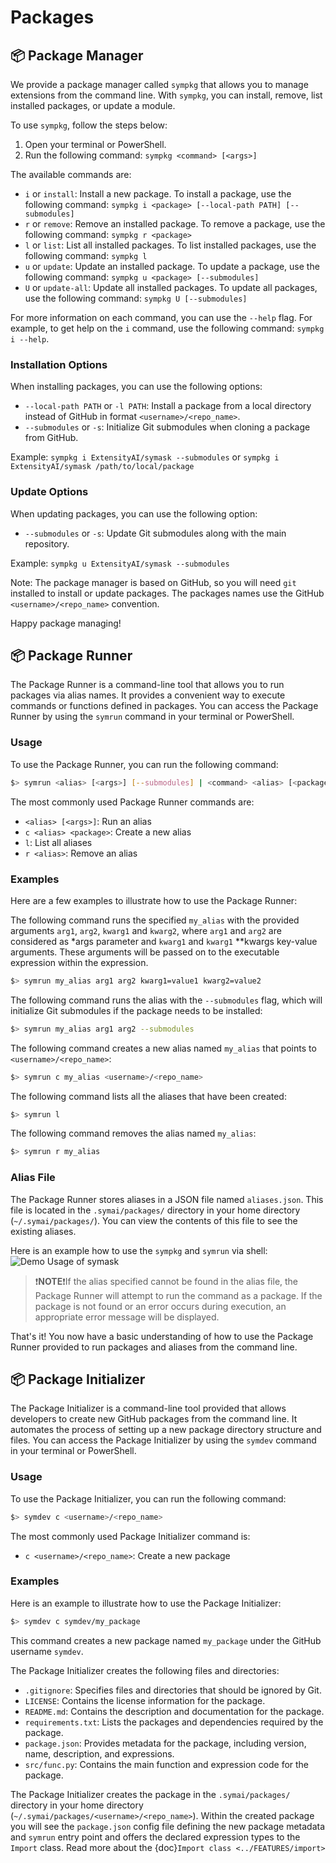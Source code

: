 # Packages

## 📦 Package Manager

We provide a package manager called `sympkg` that allows you to manage extensions from the command line. With `sympkg`, you can install, remove, list installed packages, or update a module.

To use `sympkg`, follow the steps below:

1. Open your terminal or PowerShell.
2. Run the following command: `sympkg <command> [<args>]`

The available commands are:

- `i` or `install`: Install a new package. To install a package, use the following command: `sympkg i <package> [--local-path PATH] [--submodules]`
- `r` or `remove`: Remove an installed package. To remove a package, use the following command: `sympkg r <package>`
- `l` or `list`: List all installed packages. To list installed packages, use the following command: `sympkg l`
- `u` or `update`: Update an installed package. To update a package, use the following command: `sympkg u <package> [--submodules]`
- `U` or `update-all`: Update all installed packages. To update all packages, use the following command: `sympkg U [--submodules]`

For more information on each command, you can use the `--help` flag. For example, to get help on the `i` command, use the following command: `sympkg i --help`.

### Installation Options

When installing packages, you can use the following options:

- `--local-path PATH` or `-l PATH`: Install a package from a local directory instead of GitHub in format `<username>/<repo_name>`.
- `--submodules` or `-s`: Initialize Git submodules when cloning a package from GitHub.

Example: `sympkg i ExtensityAI/symask --submodules` or `sympkg i ExtensityAI/symask /path/to/local/package`

### Update Options

When updating packages, you can use the following option:

- `--submodules` or `-s`: Update Git submodules along with the main repository.

Example: `sympkg u ExtensityAI/symask --submodules`

Note: The package manager is based on GitHub, so you will need `git` installed to install or update packages. The packages names use the GitHub `<username>/<repo_name>` convention.

Happy package managing!

## 📦 Package Runner

The Package Runner is a command-line tool that allows you to run packages via alias names. It provides a convenient way to execute commands or functions defined in packages. You can access the Package Runner by using the `symrun` command in your terminal or PowerShell.

### Usage

To use the Package Runner, you can run the following command:

```bash
$> symrun <alias> [<args>] [--submodules] | <command> <alias> [<package>]
```

The most commonly used Package Runner commands are:

- `<alias> [<args>]`: Run an alias
- `c <alias> <package>`: Create a new alias
- `l`: List all aliases
- `r <alias>`: Remove an alias

### Examples

Here are a few examples to illustrate how to use the Package Runner:

The following command runs the specified `my_alias` with the provided arguments `arg1`, `arg2`, `kwarg1` and `kwarg2`, where `arg1` and `arg2` are considered as *args parameter and `kwarg1` and `kwarg1` **kwargs key-value arguments. These arguments will be passed on to the executable expression within the expression.

```bash
$> symrun my_alias arg1 arg2 kwarg1=value1 kwarg2=value2
```
The following command runs the alias with the `--submodules` flag, which will initialize Git submodules if the package needs to be installed:

```bash
$> symrun my_alias arg1 arg2 --submodules
```

The following command creates a new alias named `my_alias` that points to `<username>/<repo_name>`:

```bash
$> symrun c my_alias <username>/<repo_name>
```

The following command lists all the aliases that have been created:

```bash
$> symrun l
```

The following command removes the alias named `my_alias`:

```bash
$> symrun r my_alias
```

### Alias File

The Package Runner stores aliases in a JSON file named `aliases.json`. This file is located in the `.symai/packages/` directory in your home directory (`~/.symai/packages/`). You can view the contents of this file to see the existing aliases.

Here is an example how to use the `sympkg` and `symrun` via shell:
![Demo Usage of symask](https://raw.githubusercontent.com/ExtensityAI/symbolicai/main/assets/images/screen1.jpeg)

> ❗️**NOTE**❗️If the alias specified cannot be found in the alias file, the Package Runner will attempt to run the command as a package. If the package is not found or an error occurs during execution, an appropriate error message will be displayed.

That's it! You now have a basic understanding of how to use the Package Runner provided to run packages and aliases from the command line.

## 📦 Package Initializer

The Package Initializer is a command-line tool provided that allows developers to create new GitHub packages from the command line. It automates the process of setting up a new package directory structure and files. You can access the Package Initializer by using the `symdev` command in your terminal or PowerShell.

### Usage

To use the Package Initializer, you can run the following command:

```bash
$> symdev c <username>/<repo_name>
```

The most commonly used Package Initializer command is:

- `c <username>/<repo_name>`: Create a new package

### Examples

Here is an example to illustrate how to use the Package Initializer:

```bash
$> symdev c symdev/my_package
```

This command creates a new package named `my_package` under the GitHub username `symdev`.

The Package Initializer creates the following files and directories:

- `.gitignore`: Specifies files and directories that should be ignored by Git.
- `LICENSE`: Contains the license information for the package.
- `README.md`: Contains the description and documentation for the package.
- `requirements.txt`: Lists the packages and dependencies required by the package.
- `package.json`: Provides metadata for the package, including version, name, description, and expressions.
- `src/func.py`: Contains the main function and expression code for the package.

The Package Initializer creates the package in the `.symai/packages/` directory in your home directory (`~/.symai/packages/<username>/<repo_name>`).
Within the created package you will see the `package.json` config file defining the new package metadata and `symrun` entry point and offers the declared expression types to the `Import` class.
Read more about the {doc}`Import class <../FEATURES/import>`
